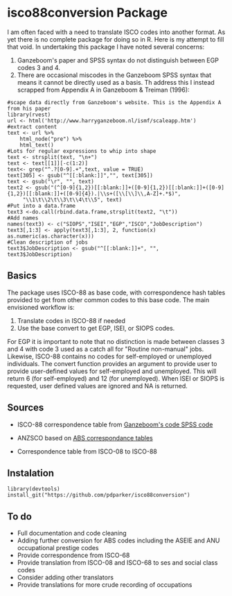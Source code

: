 # isco88conversion Package

I am often faced with a need to translate ISCO codes into another format. As yet there is no complete package for doing so in R. Here is my attempt to fill that void. In undertaking this package I have noted several concerns:

1. Ganzeboom's paper and SPSS syntax do not distinguish between EGP codes 3 and 4. 
2. There are occasional miscodes in the Ganzeboom SPSS syntax that means it cannot be directly used as a basis. Th address this I instead scrapped from Appendix A in Ganzeboom & Treiman (1996):

```
#scape data directly from Ganzeboom's website. This is the Appendix A from his paper
library(rvest)
url <- html('http://www.harryganzeboom.nl/ismf/scaleapp.htm')
#extract content
text <- url %>%
	html_node("pre") %>%
	html_text()
#Lots for regular expressions to whip into shape
text <- strsplit(text, "\n+")
text <- text[[1]][-c(1:2)]
text<- grep("^.?[0-9].+",text, value = TRUE)
text[305] <- gsub("^[[:blank:]]","", text[305])
text <- gsub("\r", "", text)
text2 <- gsub("(^[0-9]{1,2})[[:blank:]]+([0-9]{1,2})[[:blank:]]+([0-9]{1,2})[[:blank:]]+([0-9]{4}).|\\s+([\\[\\]\\,A-Z]+.*$)",
	 "\\1\t\\2\t\\3\t\\4\t\\5", text)
#Put into a data.frame
text3 <-do.call(rbind.data.frame,strsplit(text2, "\t"))
#Add names
names(text3) <- c("SIOPS","ISEI","EGP","ISCO","JobDescription")
text3[,1:3] <- apply(text3[,1:3], 2, function(x) as.numeric(as.character(x)))
#Clean description of jobs
text3$JobDescription <- gsub("^[[:blank:]]+", "", text3$JobDescription)
```

## Basics
The package uses ISCO-88 as base code, with correspondence hash tables provided to get from other common codes to this base code. The main envisioned workflow is:

1. Translate codes in ISCO-88 if needed
2. Use the base convert to get EGP, ISEI, or SIOPS codes.

For EGP it is important to note that no distinction is made between classes 3 and 4 with code 3 used as a catch all for "Routine non-manual" jobs. Likewise, ISCO-88 contains no codes for self-employed or unemployed individuals. The convert function provides an argument to provide user to provide user-defined values for self-employed and unemployed. This will return 6 (for self-employed) and 12 (for unemployed). When ISEI or SIOPS is requested, user defined values are ignored and NA is returned.

## Sources
+ ISCO-88 correspondence table from [Ganzeboom's code SPSS code](http://www.harryganzeboom.nl/isco88/index.htm)

+ ANZSCO based on [ABS correspondance tables](http://www.abs.gov.au/AUSSTATS/abs@.nsf/DetailsPage/1220.0First\%20Edition,\%20Revision\%201?OpenDocument)

+ Correspondence table from ISCO-08 to ISCO-88

## Instalation
```
library(devtools)
install_git("https://github.com/pdparker/isco88conversion")
```
## To do
+ Full documentation and code cleaning
+ Adding further conversion for ABS codes including the ASEIE and ANU occupational prestige codes
+ Provide correspondence from ISCO-68
+ Provide translation from ISCO-08 and ISCO-68 to ses and social class codes
+ Consider adding other translators
+ Provide translations for more crude recording of occupations
